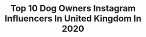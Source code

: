 ---
title: Top 10 Dog Owners Instagram Influencers In United Kingdom In 2020
description: >-
  Find top dog owners Instagram influencers in United Kingdom in 2020. Most popular hashtags: #barber #mensfashion #london #hair.
platform: Instagram
profiles:
  - username: "remy.barista"
    fullname: >-
      Belgium Barista champion 2018🏆
    location: "United Kingdom"
    followers: 81935
    engagement: 144
    commentsToLikes: 0.031179
    avatar: "https://scontent-ams4-1.cdninstagram.com/v/t51.2885-19/s320x320/71280721_471084353622033_5481738782191386624_n.jpg?_nc_ht=scontent-ams4-1.cdninstagram.com&_nc_ohc=GygrC7fL1f4AX_s1cii&oh=4e8ac183c9514952b94e862262734e2a&oe=5EBCDCD9"
    verified: false
    hashtags: "#visitbrussels, #london, #kruve, #bloodygoodcoffee"
  - username: "linsdrabwell"
    fullname: >-
      Lins |  40+ Lifestyle & Inspo
    location: "United Kingdom"
    followers: 18326
    engagement: 328
    commentsToLikes: 0.193080
    avatar: "https://scontent-ams4-1.cdninstagram.com/v/t51.2885-19/s320x320/87193979_598075607713123_3147043810475769856_n.jpg?_nc_ht=scontent-ams4-1.cdninstagram.com&_nc_ohc=I_HRwqQSkMUAX80WNYj&oh=6ac0b836a4a39561e1819f9ae50c2486&oe=5EB8B34B"
    verified: false
    hashtags: "#diyers, #kitchenequipment, #homeinspo, #abmathome"
  - username: "robmillsymills"
    fullname: >-
      Rob Mills
    location: "United Kingdom"
    followers: 70896
    engagement: 289
    commentsToLikes: 0.057954
    avatar: "https://scontent-lhr8-1.cdninstagram.com/v/t51.2885-19/s320x320/91220410_240976637037144_5424707839908118528_n.jpg?_nc_ht=scontent-lhr8-1.cdninstagram.com&_nc_ohc=yRzP9bQbdaUAX_GGXIT&oh=46cbea156a987ae23c5f13c36e7d5d67&oe=5EB9A917"
    verified: true
    hashtags: "#southcoast, #forfunsake, #hgsuperstarsau, #withmeaa"
  - username: "simply.weekend"
    fullname: >-
      Phoebe Miller
    location: "United Kingdom"
    followers: 28008
    engagement: 294
    commentsToLikes: 0.076729
    avatar: "https://scontent-lhr8-1.cdninstagram.com/v/t51.2885-19/s320x320/67236886_2601205499947122_5939905986155249664_n.jpg?_nc_ht=scontent-lhr8-1.cdninstagram.com&_nc_ohc=fkWtLJolqlUAX9GgHUz&oh=af3b16c5ba78e7a9b25cf46963edfb81&oe=5EB93C8E"
    verified: false
    hashtags: "#loafershomes, #thatsdarlingweekend, #schnauzer, #magnolia"
  - username: "arberyte"
    fullname: >-
      
    location: "United Kingdom"
    followers: 4052
    engagement: 1429
    commentsToLikes: 0.042955
    avatar: "https://scontent-lhr8-1.cdninstagram.com/v/t51.2885-19/s320x320/91476225_1186964811635737_3745753803337498624_n.jpg?_nc_ht=scontent-lhr8-1.cdninstagram.com&_nc_ohc=2G6ydsWsiM8AX_SUu3s&oh=7b698a29a2f36f5097674cbe3dfea297&oe=5EBC27B6"
    verified: false
    hashtags: "#photoshoot, #hiphop, #rave, #swiperight"
  - username: "ghostbarberjv"
    fullname: >-
      Ghost Gang ✪
    location: "United Kingdom"
    followers: 23334
    engagement: 253
    commentsToLikes: 0.027459
    avatar: "https://scontent-lhr8-1.cdninstagram.com/v/t51.2885-19/s320x320/83340958_832099010595404_4788064807557267456_n.jpg?_nc_ht=scontent-lhr8-1.cdninstagram.com&_nc_ohc=eeWXCQxzCmAAX8C43k7&oh=ddb3f6582e20bc16be7708398513c8a7&oe=5EBA5B16"
    verified: false
    hashtags: "#oneshothairawards2020, #nottingham, #thefinestbarbers, #hairstyles"
  - username: "aroncowlestattoo"
    fullname: >-
      Aron Cowles
    location: "United Kingdom"
    followers: 129261
    engagement: 85
    commentsToLikes: 0.016551
    avatar: "https://scontent-lga3-1.cdninstagram.com/v/t51.2885-19/s320x320/64583301_2499718840257252_4153011157919072256_n.jpg?_nc_ht=scontent-lga3-1.cdninstagram.com&_nc_ohc=uDNKCir5JD4AX-EoqVg&oh=de1d03bc0133921900c61e5756b19cb0&oe=5EB4D38C"
    verified: false
    hashtags: "#instagood, #stayhealthy, #grind, #bulldognation"
  - username: "mtominay_borisnco"
    fullname: >-
      𝔐𝔦𝔠𝔥𝔞𝔢𝔩 𝔗𝔬𝔪𝔦𝔫𝔞𝔶
    location: "United Kingdom"
    followers: 5401
    engagement: 292
    commentsToLikes: 0.038429
    avatar: "https://scontent-amt2-1.cdninstagram.com/v/t51.2885-19/s320x320/39586816_277985653032904_5878216383040323584_n.jpg?_nc_ht=scontent-amt2-1.cdninstagram.com&_nc_ohc=MU-HK7NRHnUAX_dpoTX&oh=c293b83dfc49f64ccdba3aa40e1cb6ac&oe=5EB287B4"
    verified: false
    hashtags: "#americancrew, #englishbulldog, #prohair, #malemodel"
  - username: "worldwar2_collector"
    fullname: >-
      Worldwar2_collector
    location: "United Kingdom"
    followers: 86217
    engagement: 453
    commentsToLikes: 0.011929
    avatar: "https://scontent-ams4-1.cdninstagram.com/v/t51.2885-19/s320x320/19765213_2010261732539289_6623342390843277312_a.jpg?_nc_ht=scontent-ams4-1.cdninstagram.com&_nc_ohc=NMpvVhzUzYEAX82aZ0t&oh=8352a4dd6b1f052e34e07c03c8351350&oe=5EB443F1"
    verified: false
    hashtags: "#childrenphotography, #history, #pewpew, #callofdutyww2"
---